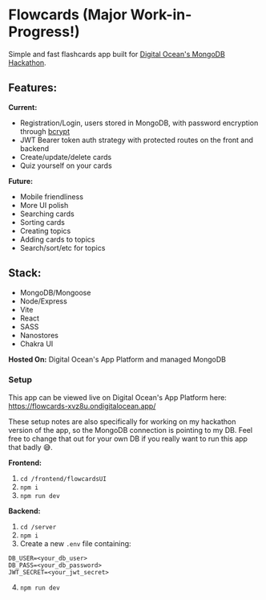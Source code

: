 # Flowcards (Major Work-in-Progress!)
Simple and fast flashcards app built for [Digital Ocean's MongoDB Hackathon](https://www.digitalocean.com/mongodb-hackathon/).

## Features:
**Current:**
- Registration/Login, users stored in MongoDB, with password encryption through [bcrypt](https://www.npmjs.com/package/bcrypt)
- JWT Bearer token auth strategy with protected routes on the front and backend
- Create/update/delete cards
- Quiz yourself on your cards

**Future:**
- Mobile friendliness
- More UI polish
- Searching cards
- Sorting cards
- Creating topics
- Adding cards to topics
- Search/sort/etc for topics


## Stack:
- MongoDB/Mongoose
- Node/Express
- Vite
- React
- SASS
- Nanostores
- Chakra UI

**Hosted On:** Digital Ocean's App Platform and managed MongoDB

### Setup

This app can be viewed live on Digital Ocean's App Platform here: https://flowcards-xvz8u.ondigitalocean.app/

These setup notes are also specifically for working on my hackathon version of the app, so the MongoDB connection is pointing to my DB. Feel free to change that out for your own DB if you really want to run this app that badly 😅.

**Frontend:**
1. `cd /frontend/flowcardsUI`
2. `npm i`
3. `npm run dev`

**Backend:**
1. `cd /server`
2. `npm i`
3. Create a new `.env` file containing:
```
DB_USER=<your_db_user>
DB_PASS=<your_db_password>
JWT_SECRET=<your_jwt_secret>
```
4. `npm run dev`
